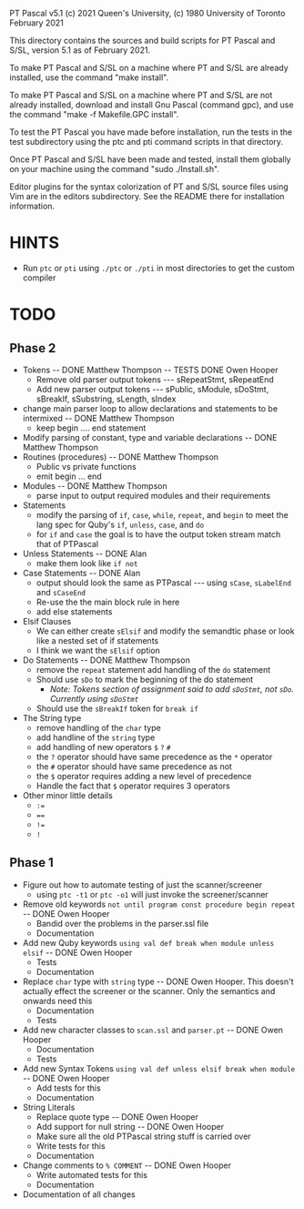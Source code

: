 PT Pascal v5.1 (c) 2021 Queen's University, (c) 1980 University of Toronto
February 2021

This directory contains the sources and build scripts for 
PT Pascal and S/SL, version 5.1 as of February 2021.

To make PT Pascal and S/SL on a machine where PT and S/SL 
are already installed, use the command "make install".

To make PT Pascal and S/SL on a machine where PT and S/SL 
are not already installed, download and install Gnu Pascal
(command gpc), and use the command "make -f Makefile.GPC install".

To test the PT Pascal you have made before installation,
run the tests in the test subdirectory using the ptc and pti
command scripts in that directory.

Once PT Pascal and S/SL have been made and tested, install them 
globally on your machine using the command "sudo ./Install.sh".

Editor plugins for the syntax colorization of PT and S/SL
source files using Vim are in the editors subdirectory.
See the README there for installation information.
# HINTS
- Run `ptc` or `pti` using `./ptc` or `./pti` in most directories to get the custom compiler

# TODO 

## Phase 2
- Tokens -- DONE Matthew Thompson -- TESTS DONE Owen Hooper
   - Remove old parser output tokens --- sRepeatStmt, sRepeatEnd
   - Add new parser output tokens    --- sPublic, sModule, sDoStmt, sBreakIf, sSubstring, sLength, sIndex
- change main parser loop to allow declarations and statements to be intermixed -- DONE Matthew Thompson
   - keep begin .... end statement
- Modify parsing of constant, type and variable declarations -- DONE Matthew Thompson
- Routines (procedures) -- DONE Matthew Thompson
   - Public vs private functions
   - emit begin ... end
- Modules -- DONE Matthew Thompson
   - parse input to output required modules and their requirements
- Statements
   - modify the parsing of `if`, `case`, `while`, `repeat`, and `begin` to meet the lang spec for Quby's `if`, `unless`, `case`, and `do`
   - for `if` and `case` the goal is to have the output token stream match that of PTPascal
- Unless Statements -- DONE Alan
   - make them look like `if not` 
- Case Statements -- DONE Alan
   - output should look the same as PTPascal --- using `sCase`, `sLabelEnd` and `sCaseEnd`
   - Re-use the the main block rule in here
   - add else statements 
- Elsif Clauses
   - We can either create `sElsif` and modify the semandtic phase or look like a nested set of if statements
   - I think we want the `sElsif` option
- Do Statements -- DONE Matthew Thompson
   - remove the `repeat` statement add handling of the `do` statement
   - Should use `sDo` to mark the beginning of the do statement
      - *Note: Tokens section of assignment said to add `sDoStmt`, not `sDo`. Currently using `sDoStmt`*
   - Should use the `sBreakIf` token for `break if`
- The String type
   - remove handling of the `char` type 
   - add handline of the `string` type
   - add handling of new operators `$` `?` `#` 
   - the `?` operator should have same precedence as the `*` operator
   - the `#` operator should have same precedence as not
   - the `$` operator requires adding a new level of precedence
   - Handle the fact that `$` operator requires 3 operators
- Other minor little details
   - `:=`
   - `==`
   - `!=` 
   - `!`

## Phase 1
- Figure out how to automate testing of just the scanner/screener
   - using `ptc -t1` or `ptc -o1` will just invoke the screener/scanner
- Remove old keywords `not until program const procedure begin repeat` -- DONE Owen Hooper
   - Bandid over the problems in the parser.ssl file
   - Documentation
- Add new Quby keywords `using val def break when module unless elsif` -- DONE Owen Hooper
   - Tests
   - Documentation
- Replace `char` type with `string` type -- DONE Owen Hooper. This doesn't actually effect the screener or the scanner. Only the semantics and onwards need this
   - Documentation
   - Tests
- Add new character classes to `scan.ssl` and `parser.pt` -- DONE Owen Hooper
   - Documentation
   - Tests
- Add new Syntax Tokens `using val def unless elsif break when module` -- DONE Owen Hooper
   - Add tests for this
   - Documentation
- String Literals 
   - Replace quote type -- DONE Owen Hooper
   - Add support for null string -- DONE Owen Hooper
   - Make sure all the old PTPascal string stuff is carried over
   - Write tests for this
   - Documentation
- Change comments to `% COMMENT` -- DONE Owen Hooper
   - Write automated tests for this 
   - Documentation
- Documentation of all changes
